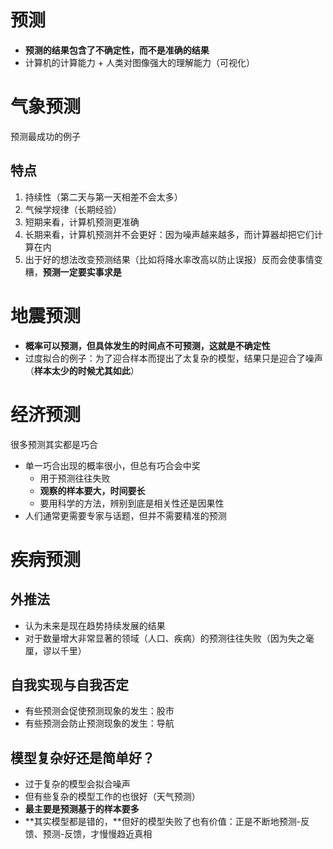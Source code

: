 # 预测 #

- **预测的结果包含了不确定性，而不是准确的结果**
- 计算机的计算能力 + 人类对图像强大的理解能力（可视化）

# 气象预测 #

预测最成功的例子

## 特点 ##

1. 持续性（第二天与第一天相差不会太多）
2. 气候学规律（长期经验）
3. 短期来看，计算机预测更准确
4. 长期来看，计算机预测并不会更好：因为噪声越来越多，而计算器却把它们计算在内
5. 出于好的想法改变预测结果（比如将降水率改高以防止误报）反而会使事情变糟，**预测一定要实事求是**

# 地震预测 #

- **概率可以预测，但具体发生的时间点不可预测，这就是不确定性**
- 过度拟合的例子：为了迎合样本而提出了太复杂的模型，结果只是迎合了噪声（**样本太少的时候尤其如此**）

# 经济预测 #

很多预测其实都是巧合

- 单一巧合出现的概率很小，但总有巧合会中奖
    - 用于预测往往失败
    - **观察的样本要大，时间要长**
    - 要用科学的方法，辨别到底是相关性还是因果性	
- 人们通常更需要专家与话题，但并不需要精准的预测

# 疾病预测 #

## 外推法 ##

- 认为未来是现在趋势持续发展的结果
- 对于数量增大非常显著的领域（人口、疾病）的预测往往失败（因为失之毫厘，谬以千里）

## 自我实现与自我否定

- 有些预测会促使预测现象的发生：股市
- 有些预测会防止预测现象的发生：导航

## 模型复杂好还是简单好？

- 过于复杂的模型会拟合噪声
- 但有些复杂的模型工作的也很好（天气预测）
- **最主要是预测基于的样本要多**
- **其实模型都是错的，**但好的模型失败了也有价值：正是不断地预测-反馈、预测-反馈，才慢慢趋近真相